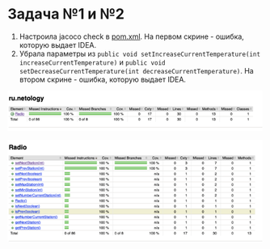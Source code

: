 # Задача №1 и №2 
1. Настроила jacoco check в [pom.xml](https://github.com/viktoria-sap/smart-house1/blob/master/pom.xml). На первом скрине - ошибка, которую выдает IDEA.
1. Убрала параметры из `public void setIncreaseCurrentTemperature(int increaseCurrentTemperature)` и `public void setDecreaseCurrentTemperature(int decreaseCurrentTemperature)`. На втором скрине - ошибка, которую выдает IDEA.

![1](https://github.com/viktoria-sap/smart-house1/blob/master/1.png)

![2](https://github.com/viktoria-sap/smart-house1/blob/master/2.png)